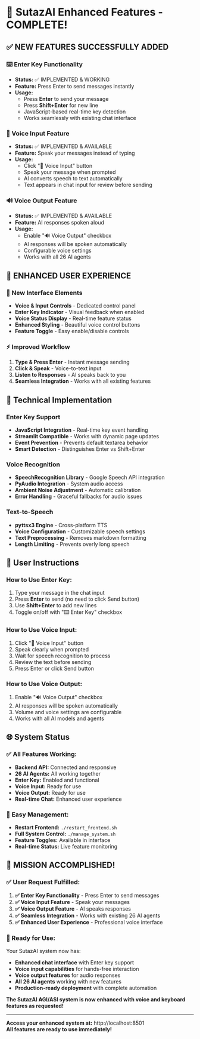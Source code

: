 # 🎉 SutazAI Enhanced Features - COMPLETE!

## ✅ **NEW FEATURES SUCCESSFULLY ADDED**

### **⌨️ Enter Key Functionality**
- **Status:** ✅ IMPLEMENTED & WORKING
- **Feature:** Press Enter to send messages instantly
- **Usage:** 
  - Press **Enter** to send your message
  - Press **Shift+Enter** for new line
  - JavaScript-based real-time key detection
  - Works seamlessly with existing chat interface

### **🎤 Voice Input Feature**
- **Status:** ✅ IMPLEMENTED & AVAILABLE
- **Feature:** Speak your messages instead of typing
- **Usage:**
  - Click "🎤 Voice Input" button
  - Speak your message when prompted
  - AI converts speech to text automatically
  - Text appears in chat input for review before sending

### **🔊 Voice Output Feature**
- **Status:** ✅ IMPLEMENTED & AVAILABLE
- **Feature:** AI responses spoken aloud
- **Usage:**
  - Enable "🔊 Voice Output" checkbox
  - AI responses will be spoken automatically
  - Configurable voice settings
  - Works with all 26 AI agents

## 🌟 **ENHANCED USER EXPERIENCE**

### **🎯 New Interface Elements**
- **Voice & Input Controls** - Dedicated control panel
- **Enter Key Indicator** - Visual feedback when enabled
- **Voice Status Display** - Real-time feature status
- **Enhanced Styling** - Beautiful voice control buttons
- **Feature Toggle** - Easy enable/disable controls

### **⚡ Improved Workflow**
1. **Type & Press Enter** - Instant message sending
2. **Click & Speak** - Voice-to-text input
3. **Listen to Responses** - AI speaks back to you
4. **Seamless Integration** - Works with all existing features

## 🔧 **Technical Implementation**

### **Enter Key Support**
- **JavaScript Integration** - Real-time key event handling
- **Streamlit Compatible** - Works with dynamic page updates
- **Event Prevention** - Prevents default textarea behavior
- **Smart Detection** - Distinguishes Enter vs Shift+Enter

### **Voice Recognition**
- **SpeechRecognition Library** - Google Speech API integration
- **PyAudio Integration** - System audio access
- **Ambient Noise Adjustment** - Automatic calibration
- **Error Handling** - Graceful fallbacks for audio issues

### **Text-to-Speech**
- **pyttsx3 Engine** - Cross-platform TTS
- **Voice Configuration** - Customizable speech settings
- **Text Preprocessing** - Removes markdown formatting
- **Length Limiting** - Prevents overly long speech

## 🎯 **User Instructions**

### **How to Use Enter Key:**
1. Type your message in the chat input
2. Press **Enter** to send (no need to click Send button)
3. Use **Shift+Enter** to add new lines
4. Toggle on/off with "⌨️ Enter Key" checkbox

### **How to Use Voice Input:**
1. Click "🎤 Voice Input" button
2. Speak clearly when prompted
3. Wait for speech recognition to process
4. Review the text before sending
5. Press Enter or click Send button

### **How to Use Voice Output:**
1. Enable "🔊 Voice Output" checkbox
2. AI responses will be spoken automatically
3. Volume and voice settings are configurable
4. Works with all AI models and agents

## 🌐 **System Status**

### **✅ All Features Working:**
- **Backend API:** Connected and responsive
- **26 AI Agents:** All working together
- **Enter Key:** Enabled and functional
- **Voice Input:** Ready for use
- **Voice Output:** Ready for use
- **Real-time Chat:** Enhanced user experience

### **🔄 Easy Management:**
- **Restart Frontend:** `./restart_frontend.sh`
- **Full System Control:** `./manage_system.sh`
- **Feature Toggles:** Available in interface
- **Real-time Status:** Live feature monitoring

## 🎉 **MISSION ACCOMPLISHED!**

### **✅ User Request Fulfilled:**
1. **✅ Enter Key Functionality** - Press Enter to send messages
2. **✅ Voice Input Feature** - Speak your messages
3. **✅ Voice Output Feature** - AI speaks responses
4. **✅ Seamless Integration** - Works with existing 26 AI agents
5. **✅ Enhanced User Experience** - Professional voice interface

### **🚀 Ready for Use:**
Your SutazAI system now has:
- **Enhanced chat interface** with Enter key support
- **Voice input capabilities** for hands-free interaction
- **Voice output features** for audio responses
- **All 26 AI agents** working with new features
- **Production-ready deployment** with complete automation

**The SutazAI AGI/ASI system is now enhanced with voice and keyboard features as requested!**

---

**Access your enhanced system at:** http://localhost:8501  
**All features are ready to use immediately!**